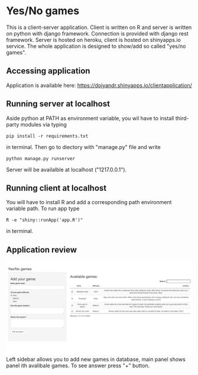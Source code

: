 # Yes/No games

This is a client-server application. Client is written on R and server is written on python with django framework. Connection is provided with django rest framework. Server is hosted on heroku, client is hosted on shinyapps.io service. The whole application is designed to show/add so called "yes/no games".

## Accessing application

Application is available here: https://dojyandr.shinyapps.io/clientapplication/

## Running server at localhost

Aside python at PATH as environment variable, you wil have to install third-party modules via typing
```  
pip install -r requirements.txt  
```  
in terminal. Then go to diectory with "manage.py" file and write 
```
python manage.py runserver
``` 
Server will be availalble at localhost ("1217.0.0.1").

## Running client at localhost

You will have to install R and add a corresponding path environment variable path.
To run app type
```
R -e "shiny::runApp('app.R')"
```
in terminal.

## Application review
![alt-текст](https://github.com/Drusiand/SPbSTU_2021-RShiny_DjangoRest/blob/main/ClientApplication/client.png)
Left sidebar allows you to add new games in database, main panel shows panel ith avalibale games. To see answer press "+" button.
